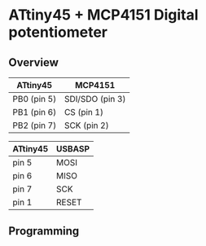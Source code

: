 # ATtiny45 + MCP4151 Digital potentiometer

## Overview

|ATtiny45    |MCP4151        |
|------------|---------------|
|PB0 (pin 5) |SDI/SDO (pin 3)|
|PB1 (pin 6) |CS (pin 1)     |
|PB2 (pin 7) |SCK (pin 2)    |

|ATtiny45 |USBASP |
|---------|-------|
|pin 5    |MOSI   |
|pin 6    |MISO   |
|pin 7    |SCK    |
|pin 1    |RESET  |

## Programming



